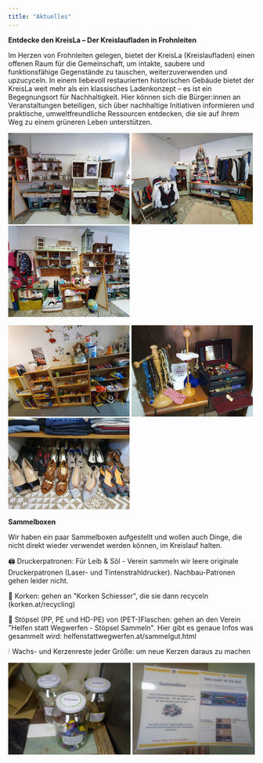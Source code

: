 ```yaml
---
title: "Aktuelles"
---
```


**Entdecke den KreisLa – Der Kreislaufladen in Frohnleiten**

Im Herzen von Frohnleiten gelegen, bietet der KreisLa (Kreislaufladen) einen offenen Raum für die Gemeinschaft, um intakte, saubere und funktionsfähige Gegenstände zu tauschen, weiterzuverwenden und upzucyceln. In einem liebevoll restaurierten historischen Gebäude bietet der KreisLa weit mehr als ein klassisches Ladenkonzept – es ist ein Begegnungsort für Nachhaltigkeit. Hier können sich die Bürger:innen an Veranstaltungen beteiligen, sich über nachhaltige Initiativen informieren und praktische, umweltfreundliche Ressourcen entdecken, die sie auf ihrem Weg zu einem grüneren Leben unterstützen.

<img src="assets/Geschirr.jpg" alt="drawing" width="248"/>  <img src="assets/Kleidung.jpg" alt="drawing" width="248"/>  <img src="assets/KinderVorne.jpg" alt="drawing" width="248"/> 

<img src="assets/KinderHinten.jpg" alt="drawing" width="248"/>  <img src="assets/Schmuck.jpg" alt="drawing" width="248"/>  <img src="assets/Schuhe.jpg" alt="drawing" width="248"/>


**Sammelboxen**

Wir haben ein paar Sammelboxen aufgestellt und wollen auch Dinge, die nicht direkt wieder verwendet werden können, im Kreislauf halten.

🖨 Druckerpatronen: Für Leib & Söl - Verein sammeln wir leere originale Druckerpatronen (Laser- und Tintenstrahldrucker). Nachbau-Patronen gehen leider nicht.

🍾 Korken: gehen an "Korken Schiesser", die sie dann recyceln (korken.at/recycling)

🛒 Stöpsel (PP, PE und HD-PE) von (PET-)Flaschen: gehen an den Verein "Helfen statt Wegwerfen - Stöpsel Sammeln". Hier gibt es genaue Infos was gesammelt wird: helfenstattwegwerfen.at/sammelgut.html

🕯 Wachs- und Kerzenreste jeder Größe: um neue Kerzen daraus zu machen

<img src="assets/Sammelboxen.jpg" alt="drawing" width="250"/> <img src="assets/Druckerpatronen.jpg" alt="drawing" width="250"/>
